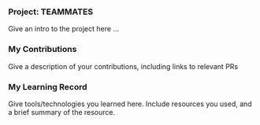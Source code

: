 ### Project: TEAMMATES

Give an intro to the project here ...

### My Contributions

Give a description of your contributions, including links to relevant PRs

### My Learning Record

Give tools/technologies you learned here. Include resources you used, and a brief summary of the resource.
